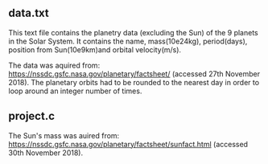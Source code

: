 ## data.txt
This text file contains the planetry data (excluding the Sun) of the 9 planets in the Solar System. It contains the name, mass(10e24kg), period(days), position from Sun(10e9km)and orbital velocity(m/s).

The data was aquired from: https://nssdc.gsfc.nasa.gov/planetary/factsheet/ (accessed 27th November 2018).
The planetary orbits had to be rounded to the nearest day in order to loop around an integer number of times.

## project.c

The Sun's mass was auired from: https://nssdc.gsfc.nasa.gov/planetary/factsheet/sunfact.html (accessed 30th November 2018).